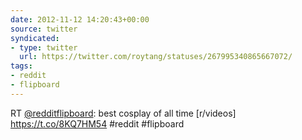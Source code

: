 ```yaml
---
date: 2012-11-12 14:20:43+00:00
source: twitter
syndicated:
- type: twitter
  url: https://twitter.com/roytang/statuses/267995340865667072/
tags:
- reddit
- flipboard
---
```


RT [@redditflipboard](https://twitter.com/redditflipboard/): best cosplay of all time [r/videos] https://t.co/8KQ7HM54 #reddit #flipboard